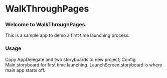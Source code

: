# WalkThroughPages

### Welcome to WalkThroughPages.
This is a sample app to demo a first time launching process. 

### Usage
Copy AppDelegate and two storyboards to new project; Config Main.storyboard for first time launching. 
LaunchScreen.storyboard is where main app starts off.
